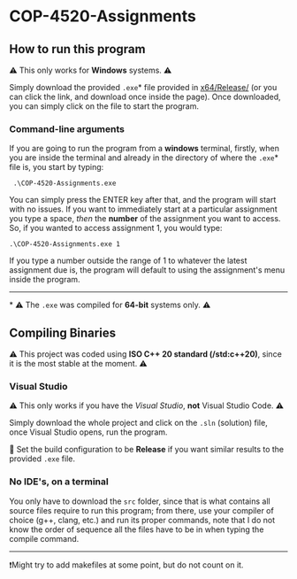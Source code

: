 # COP-4520-Assignments

## How to run this program

⚠️ This only works for **Windows** systems. ⚠️

Simply download the provided `.exe`* file provided in [x64/Release/](https://github.com/GameDevSlate/COP-4520-Assignments/tree/master/x64/Release) (or you can click the link, and download once inside the page). Once downloaded, you can simply click on the file to start the program.

### Command-line arguments

If you are going to run the program from a **windows** terminal, firstly, when you are inside the terminal and already in the directory of where the `.exe`* file is, you start by typing:

```
 .\COP-4520-Assignments.exe

```

You can simply press the ENTER key after that, and the program will start with no issues. If you want to immediately start at a particular assignment you type a space, *then* the **number** of the assignment you want to access. So, if you wanted to access assignment 1, you would type:

```
.\COP-4520-Assignments.exe 1
```

If you type a number outside the range of 1 to whatever the latest assignment due is, the program will default to using the assignment's menu inside the program.

---

\* ⚠️ The `.exe` was compiled for **64-bit** systems only. ⚠️

## Compiling Binaries

⚠️ This project was coded using **ISO C++ 20 standard (/std:c++20)**, since it is the most stable at the moment. ⚠️

### Visual Studio

⚠️ This only works if you have the *Visual Studio*, **not** Visual Studio Code. ⚠️

Simply download the whole project and click on the `.sln` (solution) file, once Visual Studio opens, run the program.

🛑 Set the build configuration to be **Release** if you want similar results to the provided `.exe` file.

### No IDE's, on a terminal

You only have to download the `src` folder, since that is what contains all source files require to run this program; from there, use your compiler of choice (g++, clang, etc.) and run its proper commands, note that I do not know the order of sequence all the files have to be in when typing the compile command.

---

❗Might try to add makefiles at some point, but do not count on it.
